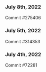 ### July 8th, 2022

Commit #275406

### July 5th, 2022

Commit #314353


### July 4th, 2022

Commit #72281
